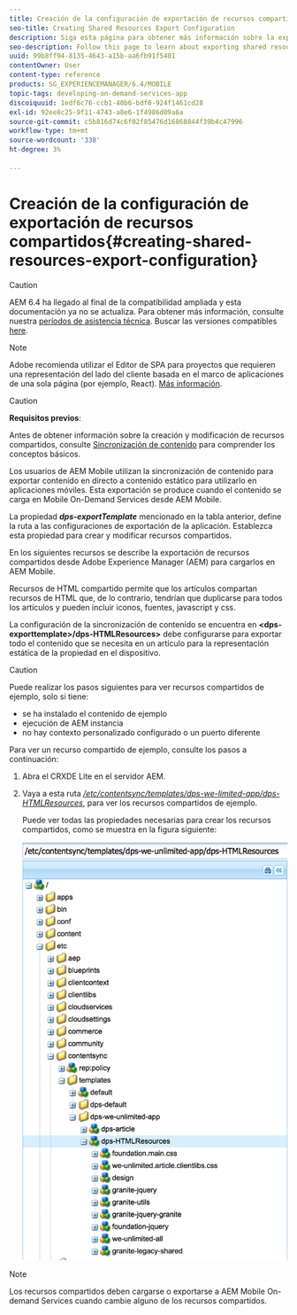```yaml
---
title: Creación de la configuración de exportación de recursos compartidos
seo-title: Creating Shared Resources Export Configuration
description: Siga esta página para obtener más información sobre la exportación de recursos compartidos desde Adobe Experience Manager (AEM) para cargarlos en AEM Mobile.
seo-description: Follow this page to learn about exporting shared resources from Adobe Experience Manager (AEM) for upload to AEM Mobile.
uuid: 99b8ff94-8135-4643-a15b-aa6fb91f5401
contentOwner: User
content-type: reference
products: SG_EXPERIENCEMANAGER/6.4/MOBILE
topic-tags: developing-on-demand-services-app
discoiquuid: 1edf6c76-ccb1-40b6-bdf6-924f1461cd28
exl-id: 92ee8c25-9f11-4743-a8e6-1f4986d09a6a
source-git-commit: c5b816d74c6f02f85476d16868844f39b4c47996
workflow-type: tm+mt
source-wordcount: '338'
ht-degree: 3%

---
```


# Creación de la configuración de exportación de recursos compartidos{#creating-shared-resources-export-configuration}

>[!CAUTION]
>
>AEM 6.4 ha llegado al final de la compatibilidad ampliada y esta documentación ya no se actualiza. Para obtener más información, consulte nuestra [períodos de asistencia técnica](https://helpx.adobe.com/es/support/programs/eol-matrix.html). Buscar las versiones compatibles [here](https://experienceleague.adobe.com/docs/).

>[!NOTE]
>
>Adobe recomienda utilizar el Editor de SPA para proyectos que requieren una representación del lado del cliente basada en el marco de aplicaciones de una sola página (por ejemplo, React). [Más información](/help/sites-developing/spa-overview.md).

>[!CAUTION]
>
>**Requisitos previos**:
>
>Antes de obtener información sobre la creación y modificación de recursos compartidos, consulte [Sincronización de contenido](/help/mobile/mobile-ondemand-contentsync.md) para comprender los conceptos básicos.

Los usuarios de AEM Mobile utilizan la sincronización de contenido para exportar contenido en directo a contenido estático para utilizarlo en aplicaciones móviles. Esta exportación se produce cuando el contenido se carga en Mobile On-Demand Services desde AEM Mobile.

La propiedad ***dps-exportTemplate*** mencionado en la tabla anterior, define la ruta a las configuraciones de exportación de la aplicación. Establezca esta propiedad para crear y modificar recursos compartidos.

En los siguientes recursos se describe la exportación de recursos compartidos desde Adobe Experience Manager (AEM) para cargarlos en AEM Mobile.

Recursos de HTML compartido permite que los artículos compartan recursos de HTML que, de lo contrario, tendrían que duplicarse para todos los artículos y pueden incluir iconos, fuentes, javascript y css.

La configuración de la sincronización de contenido se encuentra en **&lt;dps-exporttemplate>/dps-HTMLResources>** debe configurarse para exportar todo el contenido que se necesita en un artículo para la representación estática de la propiedad en el dispositivo.

>[!CAUTION]
>
>Puede realizar los pasos siguientes para ver recursos compartidos de ejemplo, solo si tiene:
>
>* se ha instalado el contenido de ejemplo
>* ejecución de AEM instancia
>* no hay contexto personalizado configurado o un puerto diferente
>


Para ver un recurso compartido de ejemplo, consulte los pasos a continuación:

1. Abra el CRXDE Lite en el servidor AEM.
1. Vaya a esta ruta *[/etc/contentsync/templates/dps-we-limited-app/dps-HTMLResources](http://localhost:4502/crx/de/index.jsp#/etc/contentsync/templates/dps-we-unlimited-app/dps-HTMLResources)*, para ver los recursos compartidos de ejemplo.

   Puede ver todas las propiedades necesarias para crear los recursos compartidos, como se muestra en la figura siguiente:

   ![chlimage_1-145](assets/chlimage_1-145.png)

>[!NOTE]
>
>Los recursos compartidos deben cargarse o exportarse a AEM Mobile On-demand Services cuando cambie alguno de los recursos compartidos.
